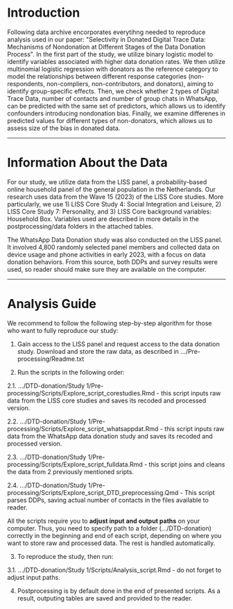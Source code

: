 # Introduction

Following data archive encorporates everytihng needed to reproduce analysis used in our paper: "Selectivity in Donated Digital Trace Data: Mechanisms of Nondonation at Different Stages of the Data Donation Process". In the first part of the study, we utilize binary logistic model to identify variables associated with higher data donation rates. We then utilize multinomial logistic regression with donators as the reference category to model the relationships between different response categories (non-respondents, non-compliers, non-contributors, and donators), aiming to identify group-specific effects. Then, we check whether 2 types of Digital Trace Data, number of contacts and number of group chats in WhatsApp, can be predicted with the same set of predictors, which allows us to identify confounders introducing nondonation bias. Finally, we examine differenes in predicted values for different types of non-donators, which allows us to assess size of the bias in donated data.  

___

# Information About the Data

For our study, we utilize data from the LISS panel, a probability-based online household panel of the general population in the Netherlands. Our research uses data from the Wave 15 (2023) of the LISS Core studies. More particularly, we use 1) LISS Core Study 4: Social Integration and Leisure, 2) LISS Core Study 7: Personality, and 3) LISS Core background variables: Household Box. Variables used are described in more details in the postprocessing/data folders in the attached tables. 

The WhatsApp Data Donation study was also conducted on the LISS panel. It involved 4,800 randomly selected panel members and collected data on device usage and phone activities in early 2023, with a focus on data donation behaviors. From this source, both DDPs and survey results were used, so reader should make sure they are available on the computer. 
___

# Analysis Guide

We recommend to follow the following step-by-step algorithm for those who want to fully reproduce our study:

1) Gain access to the LISS panel and request access to the data donation study. Download and store the raw data, as described in .../Pre-processing/Readme.txt

2) Run the scripts in the following order:
   
2.1. .../DTD-donation/Study 1/Pre-processing/Scripts/Explore_script_corestudies.Rmd - this script inputs raw data from the LISS core studies and saves its recoded and processed version. 

2.2. .../DTD-donation/Study 1/Pre-processing/Scripts/Explore_script_whatsappdat.Rmd  - this script inputs raw data from the WhatsApp data donation study and saves its recoded and processed version. 

2.3. .../DTD-donation/Study 1/Pre-processing/Scripts/Explore_script_fulldata.Rmd - this script joins and cleans the data from 2 previously mentioned sripts. 

2.4. .../DTD-donation/Study 1/Pre-processing/Scripts/Explore_script_DTD_preprocessing.Qmd - This script parses DDPs, saving actual number of contacts in the files available to reader.

All the scripts require you to **adjust input and output paths** on your computer. Thus, you need to specify path to a folder (.../DTD-donation) correctly in the beginning and end of each script, depending on where you want to store raw and processed data. The rest is handled automatically.

3) To reproduce the study, then run:
   
3.1. .../DTD-donation/Study 1/Scripts/Analysis_script.Rmd - do not forget to adjust input paths.

4) Postprocessing is by default done in the end of presented scripts. As a result, outputing tables are saved and provided to the reader.  



